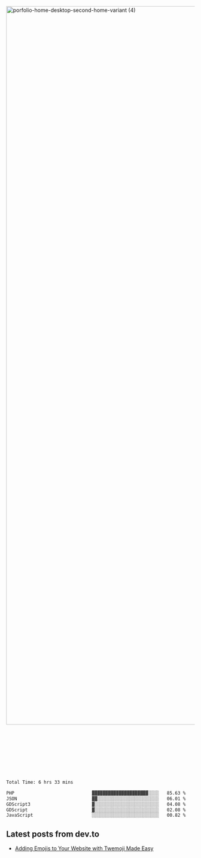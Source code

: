 <img width="1920" alt="porfolio-home-desktop-second-home-variant (4)" src="https://user-images.githubusercontent.com/44812120/231556360-1ee1d327-1a45-4bda-a93d-dd32a34149e4.png">
 
 
 
 
 
 <br><br><br><br><br><br><br>
<!--START_SECTION:waka-->

```txt
Total Time: 6 hrs 33 mins

PHP                             ▓▓▓▓▓▓▓▓▓▓▓▓▓▓▓▓▓▓▓▓▓░░░░   85.63 %
JSON                            ▓▓░░░░░░░░░░░░░░░░░░░░░░░   06.01 %
GDScript3                       ▓░░░░░░░░░░░░░░░░░░░░░░░░   04.08 %
GDScript                        ▓░░░░░░░░░░░░░░░░░░░░░░░░   02.08 %
JavaScript                      ░░░░░░░░░░░░░░░░░░░░░░░░░   00.82 %
```

<!--END_SECTION:waka-->

## Latest posts from dev.to
<!-- MEDIUM-STORY-LIST:START -->
- [Adding Emojis to Your Website with Twemoji Made Easy](https://dev.to/danielsebesta/adding-emojis-to-your-website-with-twemoji-made-easy-mc8)
<!-- MEDIUM-STORY-LIST:END -->

